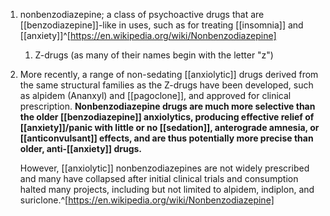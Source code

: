 1. nonbenzodiazepine; a class of psychoactive drugs that are [[benzodiazepine]]-like in uses, such as for treating [[insomnia]] and [[anxiety]]^[https://en.wikipedia.org/wiki/Nonbenzodiazepine]
	1. Z-drugs (as many of their names begin with the letter "z")
2. More recently, a range of non-sedating [[anxiolytic]] drugs derived from the same structural families as the Z-drugs have been developed, such as alpidem (Ananxyl) and [[pagoclone]], and approved for clinical prescription. **Nonbenzodiazepine drugs are much more selective than the older [[benzodiazepine]] anxiolytics, producing effective relief of [[anxiety]]/panic with little or no [[sedation]], anterograde amnesia, or [[anticonvulsant]] effects, and are thus potentially more precise than older, anti-[[anxiety]] drugs.**
   
   However, [[anxiolytic]] nonbenzodiazepines are not widely prescribed and many have collapsed after initial clinical trials and consumption halted many projects, including but not limited to alpidem, indiplon, and suriclone.^[https://en.wikipedia.org/wiki/Nonbenzodiazepine]